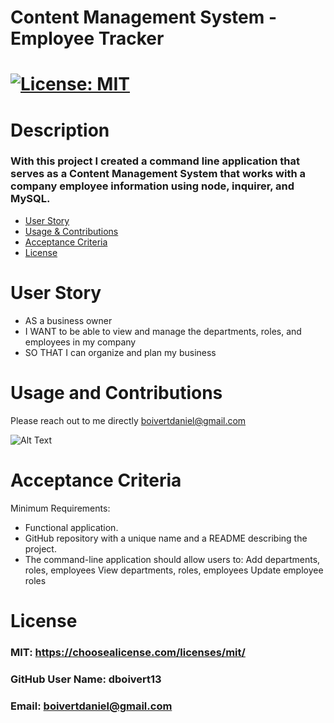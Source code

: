 
# Content Management System - Employee Tracker
# [![License: MIT](https://img.shields.io/badge/License-MIT-yellow.svg)](https://opensource.org/licenses/MIT)
# Description 
### With this project I created a command line application that serves as a Content Management System that works with a company employee information using node, inquirer, and MySQL.
* [User Story](#userStory)
* [Usage & Contributions](#Contributions)
* [Acceptance Criteria](#acceptanceCriteria)
* [License](#License)
# User Story
* AS a business owner 
* I WANT to be able to view and manage the departments, roles, and employees in my company 
* SO THAT I can organize and plan my business

# Usage and Contributions
Please reach out to me directly boivertdaniel@gmail.com

![Alt Text](./images/employeetracker.gif)
# Acceptance Criteria
Minimum Requirements:
* Functional application. 
* GitHub repository with a unique name and a README describing the project. 
* The command-line application should allow users to: Add departments, roles, employees View departments, roles, employees Update employee roles
# License
### MIT: https://choosealicense.com/licenses/mit/
### GitHub User Name: dboivert13
### Email: boivertdaniel@gmail.com